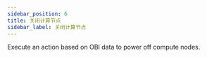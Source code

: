 ```yaml
---
sidebar_position: 6
title: 关闭计算节点
sidebar_label: 关闭计算节点
---
```


Execute an action based on OBI data to power off compute nodes.
